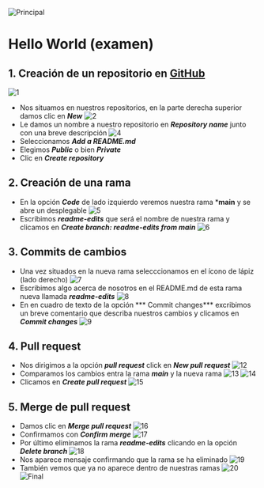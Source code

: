 ![Principal](https://github.com/AdalidTacubeno/hello-world-examen/blob/main/images/imagenes/principal.jpg) 
# Hello World (examen)

## 1. Creación de un repositorio en [GitHub](https://github.com/)
![1](https://github.com/AdalidTacubeno/hello-world-examen/blob/main/images/imagenes/1.png) 
* Nos situamos en nuestros repositorios, en la parte derecha superior damos clic en ***New***
![2](https://github.com/AdalidTacubeno/hello-world-examen/blob/main/images/imagenes/2.png) 
* Le damos un nombre a nuestro repositorio en ***Repository name*** junto con una breve descripción
![4](https://github.com/AdalidTacubeno/hello-world-examen/blob/main/images/imagenes/4.png)
* Seleccionamos ***Add a README.md***
* Elegimos ***Public*** o bien ***Private***
* Clic en ***Create repository***

## 2. Creación de una rama
* En la opción ***Code*** de lado izquierdo veremos nuestra rama ***main** y se abre un desplegable
![5](https://github.com/AdalidTacubeno/hello-world-examen/blob/main/images/imagenes/5.png)
* Escribimos ***readme-edits*** que será el nombre de nuestra rama y clicamos en ***Create branch: readme-edits from main***
![6](https://github.com/AdalidTacubeno/hello-world-examen/blob/main/images/imagenes/6.png)

## 3. Commits de cambios
* Una vez situados en la nueva rama selecccionamos en el ícono de lápiz (lado derecho) 
![7](https://github.com/AdalidTacubeno/hello-world-examen/blob/main/images/imagenes/7.png)
* Escribimos algo acerca de nosotros en  el README.md de esta rama nueva llamada ***readme-edits***
![8](https://github.com/AdalidTacubeno/hello-world-examen/blob/main/images/imagenes/8.png)
* En en cuadro de texto de la opción *** Commit changes*** excribimos un breve comentario que describa nuestros cambios y clicamos en ***Commit changes***
![9](https://github.com/AdalidTacubeno/hello-world-examen/blob/main/images/imagenes/9.png)
## 4. Pull request
* Nos dirigimos a la opción ***pull request*** click en ***New pull request***
![12](https://github.com/AdalidTacubeno/hello-world-examen/blob/main/images/imagenes/12.png)
* Comparamos los cambios entra la rama ***main*** y la nueva rama
![13](https://github.com/AdalidTacubeno/hello-world-examen/blob/main/images/imagenes/13.png)
![14](https://github.com/AdalidTacubeno/hello-world-examen/blob/main/images/imagenes/14.png)
* Clicamos en ***Create pull request***
![15](https://github.com/AdalidTacubeno/hello-world-examen/blob/main/images/imagenes/15.png)

## 5. Merge de pull request
* Damos clic en ***Merge pull request***
![16](https://github.com/AdalidTacubeno/hello-world-examen/blob/main/images/imagenes/16.png)
* Confirmamos con ***Confirm merge***
![17](https://github.com/AdalidTacubeno/hello-world-examen/blob/main/images/imagenes/17.png)
* Por último eliminamos la rama ***readme-edits*** clicando en la opción ***Delete branch***
![18](https://github.com/AdalidTacubeno/hello-world-examen/blob/main/images/imagenes/18.png)
* Nos aparece mensaje confirmando que la rama se ha eliminado
![19](https://github.com/AdalidTacubeno/hello-world-examen/blob/main/images/imagenes/19.png)
* También vemos que ya no aparece dentro de nuestras ramas
![20](https://github.com/AdalidTacubeno/hello-world-examen/blob/main/images/imagenes/20.png)
![Final](https://github.com/AdalidTacubeno/hello-world-examen/blob/main/images/imagenes/final.jpg)


